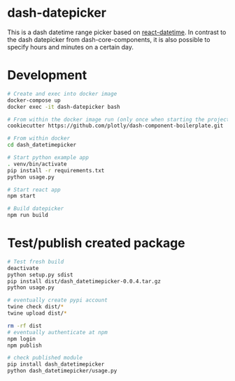 # dash-datepicker

This is a dash datetime range picker based on [react-datetime](https://github.com/YouCanBookMe/react-datetime).
In contrast to the dash datepicker from dash-core-components, it is also possible to specify hours and minutes on a certain day.

# Development

```bash
# Create and exec into docker image
docker-compose up
docker exec -it dash-datepicker bash

# From within the docker image run (only once when starting the project)
cookiecutter https://github.com/plotly/dash-component-boilerplate.git

# From within docker
cd dash_datetimepicker

# Start python example app
. venv/bin/activate
pip install -r requirements.txt
python usage.py

# Start react app
npm start

# Build datepicker
npm run build
```

# Test/publish created package

```bash
# Test fresh build
deactivate
python setup.py sdist
pip install dist/dash_datetimepicker-0.0.4.tar.gz
python usage.py

# eventually create pypi account
twine check dist/*
twine upload dist/*

rm -rf dist
# eventually authenticate at npm
npm login
npm publish

# check published module
pip install dash_datetimepicker
python dash_datetimepicker/usage.py
```
